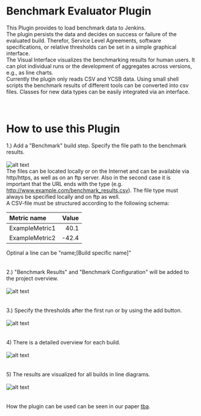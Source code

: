 # Benchmark Evaluator Plugin
This Plugin provides to load benchmark data to Jenkins.<br>
The plugin persists the data and decides on success or failure of the evaluated build. Therefor, Service Level Agreements, software specifications, or relative thresholds can be set in a simple graphical interface.<br>
The Visual Interface visualizes the benchmarking results for human users. It can plot individual runs or the development of aggregates across versions, e.g., as line charts.<br>
Currently the plugin only reads CSV and YCSB data. Using small shell scripts the benchmark results of different tools can be converted into csv files. Classes for new data types can be easily integrated via an interface.<br>
<br>
<br>
# How to use this Plugin<br>
1.) Add a "Benchmark" build step. Specify the file path to the benchmark results.<br><br>
![alt text](https://github.com/jenkinsci/benchmark-evaluator-plugin/blob/master/readme_images/build_step.JPG "Build Step")<br>
The files can be located locally or on the Internet and can be available via http/https, as well as on an ftp server. Also in the second case it is important that the URL ends with the type (e.g. http://www.example.com/benchmark_results.csv). The file type must always be specified locally and on ftp as well.<br>
A CSV-file must be structured according to the following schema:<br>

|Metric name|Value|
|:--- | ---:|
|ExampleMetric1 |40.1|
|ExampleMetric2 |-42.4|

Optinal a line can be "name;[Build specific name]"<br><br><br>
2.) "Benchmark Results" and "Benchmark Configuration" will be added to the project overview.<br><br>
![alt text](https://github.com/jenkinsci/benchmark-evaluator-plugin/blob/master/readme_images/build_step.JPG "Project Overview")<br><br><br>
3.) Specify the thresholds after the first run or by using the add button.<br><br>
![alt text](https://github.com/jenkinsci/benchmark-evaluator-plugin/blob/master/readme_images/config.JPG "Configuration")<br><br><br>
4) There is a detailed overview for each build.<br><br>
![alt text](https://github.com/jenkinsci/benchmark-evaluator-plugin/blob/master/readme_images/detail_page.JPG "Detail Page")<br><br><br>
5) The results are visualized for all builds in line diagrams.<br><br>
![alt text](https://github.com/jenkinsci/benchmark-evaluator-plugin/blob/master/readme_images/line_graph.JPG "Line Graphs")<br><br><br>
How the plugin can be used can be seen in our paper [tba](https://github.com/Lehmann-Fabian/benchmark-evaluator/).
